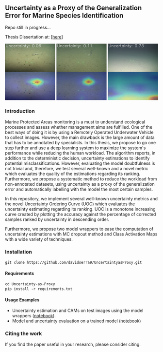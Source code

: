 ## Uncertainty as a Proxy of the Generalization Error for Marine Species Identification

Repo still in progress...

Thesis Dissertation at: [[here](imgs/TDM_David.pdf)]

![example](imgs/example.jpg)

### Introduction

Marine Protected Areas monitoring is a must to understand ecological processes and assess whether management aims are
fulfilled. One of the best ways of doing it is by using a Remotely Operated Underwater Vehicle to collect images.
However, the main drawback is the large amount of data that has to be annotated by specialists. In this thesis, we
propose to go one step further and use a deep learning system to maximize the system's performance while reducing the
human workload. The algorithm reports, in addition to the deterministic decision, uncertainty estimations to identify
potential misclassifications. However, evaluating the model doubtfulness is not trivial and, therefore, we test several
well-known and a novel metric which evaluates the quality of the estimations regarding its ranking. Furthermore, we
propose a systematic method to reduce the workload from non-annotated datasets, using uncertainty as a proxy of the
generalization error and automatically labelling with the model the most certain samples.

In this repository, we implement several well-known uncertainty metrics and the novel Uncertainty Ordering Curve (UOC)
which evaluates the uncertainty estimating regarding its ranking. UOC is a monotone increasing curve created by plotting the
accuracy against the percentage of corrected samples ranked by uncertainty in descending order.

Furthermore, we propose two model wrappers to ease the computation of uncertainty estimations with MC dropout method and Class
Activation Maps with a wide variety of techniques.

### Installation
```commandline
git clone https://github.com/davidserra9/UncertaintyasProxy.git
```

#### Requirements
```commandline
cd Uncertainty-as-Proxy
pip install -r requirements.txt
```

#### Usage Examples

- Uncertainty estimation and CAMs on test images using the model wrappers ([notebook](examples/wrappers_inference.ipynb)).
- Model and uncertainty evaluation on a trained model ([notebook](examples/evaluation.ipynb))

### Citing the work
If you find the paper useful in your research, please consider citing:

```
```






